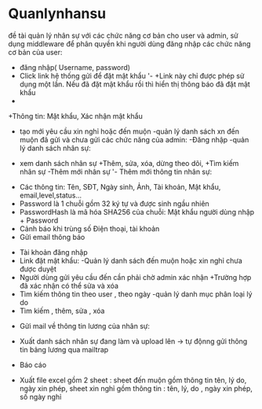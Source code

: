 # Quanlynhansu
đề tài quản lý nhân sự với các chức năng cơ bản cho user và admin, 
sử dụng middleware để phân quyền khi người dùng đăng nhập
các chức năng cơ bản của user:
- đăng nhập( Username, password)
- Click link hệ thống gửi để đặt mật khẩu
'- 
+Link này chỉ được phép sử dụng một lần. Nếu đã đặt mật khẩu rồi thì hiển thị thông báo đã đặt mật khẩu
- 
+Thông tin: Mặt khẩu, Xác nhận mật khẩu
- tạo mới yêu cầu xin nghỉ hoặc đến muộn 
-quản lý danh sách xn đến muộn đã gửi và chưa gửi
các chức năng của admin:
-Đăng nhập
-quản lý danh sách nhân sự:
+ xem danh sách nhân sự
+Thêm, sửa, xóa, dừng theo dõi,
+Tìm kiếm nhân sự
-Thêm mới nhân sự
'- Thêm mới thông tin nhân sự:
 - Các thông tin: Tên, SĐT, Ngày sinh, Ảnh,  Tài khoản, Mật khẩu, email,level,status...
- Password là 1 chuỗi gồm 32 ký tự và được sinh ngầu nhiên
- PasswordHash là mã hóa SHA256 của chuỗi: Mật khẩu người dùng nhập + Password
- Cảnh báo khi trùng số Điện thoại, tài khoản
- Gửi email thông báo
+ Tài khoản đăng nhập
+ Link đặt mật khẩu: 
-Quản lý danh sách đến muộn hoặc xin nghỉ chưa được duyệt
+ Người dùng gửi yêu cầu đến cần phải chờ admin xác nhận 
+Trường hợp đã xác nhận có thể sửa và xóa 
+ Tìm kiếm thông tin theo user , theo ngày
-quản lý danh mục phân loại lý do
+ Tìm kiếm , thêm, sửa , xóa
- Gửi mail về thông tin lương của nhân sự:
+ Xuất danh sách nhân sự đang làm và upload lên -> tự độnng gửi thông tin bảng lương qua mailtrap
- Báo cáo 
+ Xuất file excel gồm 2 sheet : sheet đến muộn gồm thông tin tên, lý do, ngày xin phép,
sheet xin nghỉ gồm thông tin : tên, lý, do , ngày xin phép, số ngày nghỉ

